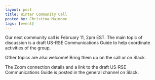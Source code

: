 ```yaml
---
layout: post
title: Winter Community Call
posted_by: Christina Maimone
tags: [event]
---
```


Our next community call is February 11, 2pm EST.  The main topic of discussion is a draft US-RSE Communications Guide to help coordinate activities of the group.  

Other topics are also welcome!  Bring them up on the call or on Slack.

The Zoom connection details and a link to the draft US-RSE Communications Guide is posted in the general channel on Slack.   
